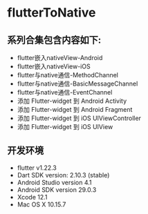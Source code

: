 # flutterToNative
## 系列合集包含内容如下:
*  flutter嵌入nativeView-Android  
*  flutter嵌入nativeView-iOS 
*  flutter与native通信-MethodChannel 
*  flutter与native通信-BasicMessageChannel 
*  flutter与native通信-EventChannel 
*  添加 Flutter-widget 到 Android Activity 
*  添加 Flutter-widget 到 Android Fragment 
*  添加 Flutter-widget 到 iOS UIViewController 
*  添加 Flutter-widget 到 iOS UIView

## 开发环境
*  flutter   v1.22.3
*  Dart SDK version: 2.10.3 (stable)
*  Android Studio version 4.1
*  Android SDK version 29.0.3
*  Xcode 12.1
*  Mac OS X 10.15.7

